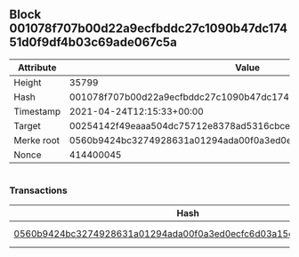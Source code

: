 ## Block 001078f707b00d22a9ecfbddc27c1090b47dc17451d0f9df4b03c69ade067c5a

Attribute | Value
--- | ---
Height | 35799
Hash | 001078f707b00d22a9ecfbddc27c1090b47dc17451d0f9df4b03c69ade067c5a
Timestamp | 2021-04-24T12:15:33+00:00
Target | 00254142f49eaaa504dc75712e8378ad5316cbcead634704b3734b6271167cc4
Merke root | 0560b9424bc3274928631a01294ada00f0a3ed0ecfc6d03a15cad9913ac0e1fe
Nonce | 414400045

```

```

### Transactions

Hash | Amount
--- | ---
[0560b9424bc3274928631a01294ada00f0a3ed0ecfc6d03a15cad9913ac0e1fe](0560b9424bc3274928631a01294ada00f0a3ed0ecfc6d03a15cad9913ac0e1fe.md) | 10.00000000 SKEPTI 
